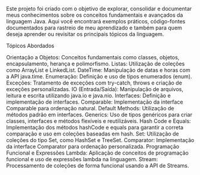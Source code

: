 Este projeto foi criado com o objetivo de explorar, consolidar e documentar meus conhecimentos sobre os conceitos fundamentais e avançados da linguagem Java. Aqui você encontrará exemplos práticos, código-fontes documentados para rastreio de meu aprendizado e também para quem deseja aprender ou revisitar os principais tópicos da linguagem.

Tópicos Abordados

Orientação a Objetos: Conceitos fundamentais como classes, objetos, encapsulamento, herança e polimorfismo.
Listas: Utilização de coleções como ArrayList e LinkedList.
DateTime: Manipulação de datas e horas com a API java.time.
Enumeração: Definição e uso de tipos enumerados (enum).
Exceções: Tratamento de exceções com try-catch, throws e criação de exceções personalizadas.
IO (Entrada/Saída): Manipulação de arquivos, leitura e escrita utilizando java.io e java.nio.
Interfaces: Definição e implementação de interfaces.
Comparable: Implementação da interface Comparable para ordenação natural.
Default Methods: Utilização de métodos padrão em interfaces.
Generics: Uso de tipos genéricos para criar classes, interfaces e métodos flexíveis e reutilizáveis.
Hash Code e Equals: Implementação dos métodos hashCode e equals para garantir a correta comparação e uso em coleções baseadas em hash.
Set: Utilização de coleções do tipo Set, como HashSet e TreeSet.
Comparator: Implementação da interface Comparator para ordenação personalizada.
Programação Funcional e Expressões Lambda: Aplicação de conceitos de programação funcional e uso de expressões lambda na linguagem.
Stream: Processamento de coleções de forma funcional usando a API de Streams.
